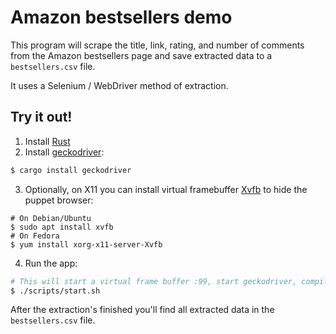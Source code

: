 # Amazon bestsellers demo

This program will scrape the title, link, rating, and number of comments from the Amazon bestsellers page and save extracted data to a `bestsellers.csv` file.

It uses a Selenium / WebDriver method of extraction.

## Try it out!

1. Install [Rust](https://rustup.rs/)
2. Install [geckodriver](https://github.com/mozilla/geckodriver):
```bash
$ cargo install geckodriver
```
3. Optionally, on X11 you can install virtual framebuffer [Xvfb](https://en.wikipedia.org/wiki/Xvfb) to hide the puppet browser: 
```
# On Debian/Ubuntu
$ sudo apt install xvfb
# On Fedora
$ yum install xorg-x11-server-Xvfb
```
4. Run the app:
```bash
# This will start a virtual frame buffer :99, start geckodriver, compile, and run the scraper
$ ./scripts/start.sh
```

After the extraction's finished you'll find all extracted data in the `bestsellers.csv` file.

